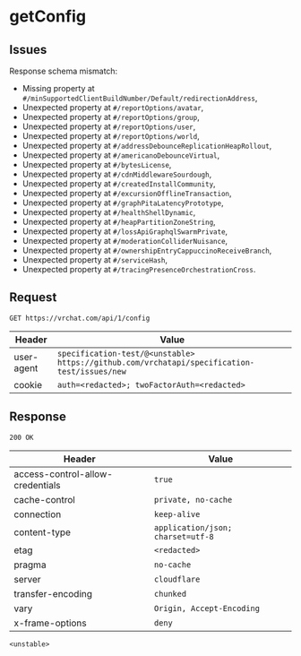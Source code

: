 # getConfig

## Issues
Response schema mismatch:
* Missing property at ``#/minSupportedClientBuildNumber/Default/redirectionAddress``,
* Unexpected property at ``#/reportOptions/avatar``,
* Unexpected property at ``#/reportOptions/group``,
* Unexpected property at ``#/reportOptions/user``,
* Unexpected property at ``#/reportOptions/world``,
* Unexpected property at ``#/addressDebounceReplicationHeapRollout``,
* Unexpected property at ``#/americanoDebounceVirtual``,
* Unexpected property at ``#/bytesLicense``,
* Unexpected property at ``#/cdnMiddlewareSourdough``,
* Unexpected property at ``#/createdInstallCommunity``,
* Unexpected property at ``#/excursionOfflineTransaction``,
* Unexpected property at ``#/graphPitaLatencyPrototype``,
* Unexpected property at ``#/healthShellDynamic``,
* Unexpected property at ``#/heapPartitionZoneString``,
* Unexpected property at ``#/lossApiGraphqlSwarmPrivate``,
* Unexpected property at ``#/moderationColliderNuisance``,
* Unexpected property at ``#/ownershipEntryCappuccinoReceiveBranch``,
* Unexpected property at ``#/serviceHash``,
* Unexpected property at ``#/tracingPresenceOrchestrationCross``.
## Request
`GET https://vrchat.com/api/1/config`

| Header | Value |
| ------ | ----- |
| user-agent | `specification-test/@<unstable> https://github.com/vrchatapi/specification-test/issues/new` |
| cookie | `auth=<redacted>; twoFactorAuth=<redacted>` |


## Response
`200 OK`

| Header | Value |
| ------ | ----- |
| access-control-allow-credentials | `true` |
| cache-control | `private, no-cache` |
| connection | `keep-alive` |
| content-type | `application/json; charset=utf-8` |
| etag | `<redacted>` |
| pragma | `no-cache` |
| server | `cloudflare` |
| transfer-encoding | `chunked` |
| vary | `Origin, Accept-Encoding` |
| x-frame-options | `deny` |

```jsonc
<unstable>
```
